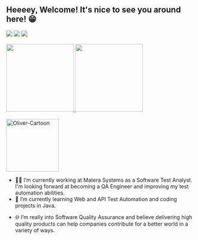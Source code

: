 ## Heeeey, Welcome! It's nice to see you around here! 😁
<div>
  <a href="https://www.linkedin.com/in/oliver-pedroso" target="_blank"><img src="https://img.shields.io/badge/-LinkedIn-%230077B5?style=for-the-badge&logo=linkedin&logoColor=white" target="_blank"></a>  
  <a href = "mailto:oliver1508@hotmail.com"><img src="https://img.shields.io/badge/Microsoft_Outlook-0078D4?style=for-the-badge&logo=microsoft-outlook&logoColor=white" target="_blank"></a>
  <a href="https://instagram.com/oliverpedroso" target="_blank"><img src="https://img.shields.io/badge/-Instagram-%23E4405F?style=for-the-badge&logo=instagram&logoColor=white" target="_blank"></a>
</div>

<div>
  <br>
  <a href="https://github.com/OliverPedrosoQA">
  <img height="180em" src="https://github-readme-stats.vercel.app/api?username=OliverPedrosoQA&show_icons=true&theme=dracula&include_all_commits=true&count_private=true"/>
  <img height="180em" src="https://github-readme-stats.vercel.app/api/top-langs/?username=OliverPedrosoQA&layout=compact&langs_count=7&theme=dracula"/>
</div>

<div style="display: inline_block"><br>
  <a href="https://imgbb.com/"><img src="https://i.ibb.co/zb2J1Cn/eu-cartoon.jpg" alt="Oliver-Cartoon" border="0" height="140"></a>
  <ul class="texto">
    <li>🧑‍💻 I’m currently working at Matera Systems as a Software Test Analyst. I'm looking forward at becoming a QA Engineer and improving my test automation abilities.</li>
    <li>🤖 I’m currently learning Web and API Test Automation and coding projects in Java.</p></li>
    <li>🌐 I’m really into Software Quality Assurance and believe delivering high quality products can help companies contribute for a better world in a variety of ways.</li>
  </ul>
</div>
<br>



<!--

<div>
   ![Snake animation](https://github.com/rafaballerini/rafaballerini/blob/output/github-contribution-grid-snake.svg)
  <a href="https://imgbb.com/"><img align="left" src="https://i.ibb.co/kq1JDMD/I-see-bugs-everywhere.png" alt="I-see-bugs-everywhere" border="0" height="130"></a>
</div>
### So Let's check a little more about me! 
Inserir em código java
objective
technologies
languages
education
-->


